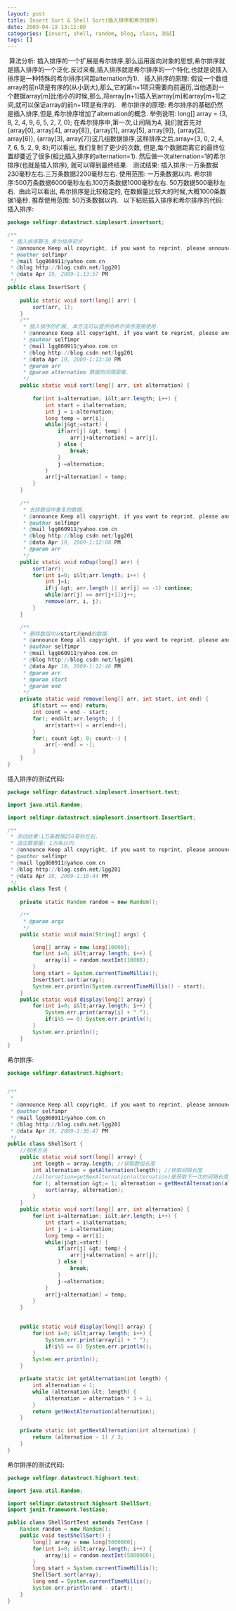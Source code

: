 ```yaml
---
layout: post
title: Insert Sort & Shell Sort(插入排序和希尔排序)
date: 2009-04-19 13:11:00
categories: [insert, shell, random, blog, class, 测试]
tags: []
---
```

 算法分析:
插入排序的一个扩展是希尔排序,那么运用面向对象的思想,希尔排序就是插入排序的一个泛化.反过来看,插入排序就是希尔排序的一个特化,也就是说插入排序是一种特殊的希尔排序(间距alternation为1).
 
插入排序的原理:
假设一个数组array的前n项是有序的(从小到大),那么,它的第n+1项只需要向前遍历,当他遇到一个数据array[m]比他小的时候,那么,将array[n+1]插入到array[m]和array[m+1]之间,就可以保证array的前n+1项是有序的.
 
希尔排序的原理:
希尔排序的基础仍然是插入排序,但是,希尔排序增加了alternation的概念.
举例说明:
long[] array = {3, 8, 2, 4, 9, 6, 5, 2, 7, 0}; 在希尔排序中,第一次,让间隔为4, 我们就首先对{array[0], array[4], array[8]}, {array[1], array[5], array[9]}, {array[2], array[6]}, {array[3], array[7]}这几组数据排序,这样排序之后,array={3, 0, 2, 4, 7, 6, 5, 2, 9, 8};可以看出, 我们复制了更少的次数, 但是,每个数据距离它的最终位置却要近了很多(相比插入排序的alternation=1). 然后做一次alternation=1的希尔排序(也就是插入排序), 就可以得到最终结果.
 
测试结果:
插入排序:一万条数据230毫秒左右.三万条数据2200毫秒左右. 使用范围: 一万条数据以内.
希尔排序:500万条数据6000毫秒左右.100万条数据1000毫秒左右. 50万数据500毫秒左右.  由此可以看出, 希尔排序是比较稳定的, 在数据量比较大的时候,大概1000条数据1毫秒. 推荐使用范围: 50万条数据以内.
 
以下粘贴插入排序和希尔排序的代码:
插入排序:

```java
package selfimpr.datastruct.simplesort.insertsort;

/**
 * 插入排序算法.希尔排序初步.
 * @announce Keep all copyright, if you want to reprint, please announce source.
 * @author selfimpr
 * @mail lgg860911@yahoo.com.cn
 * @blog http://blog.csdn.net/lgg201
 * @data Apr 19, 2009-1:13:57 PM
 */
public class InsertSort {
	
	public static void sort(long[] arr) {
		sort(arr, 1);
	}
	/**
	 * 插入排序的扩展, 本方法可以提供给希尔排序直接使用.
	 * @announce Keep all copyright, if you want to reprint, please announce source.
	 * @author selfimpr
	 * @mail lgg860911@yahoo.com.cn
	 * @blog http://blog.csdn.net/lgg201
	 * @data Apr 19, 2009-1:13:30 PM
	 * @param arr
	 * @param alternation 数据的间隔距离.
	 */
	public static void sort(long[] arr, int alternation) {
		
		for(int i=alternation; i&lt;arr.length; i++) {
			int start = i%alternation;
			int j = i-alternation;
			long temp = arr[i];
			while(j&gt;=start) {
				if(arr[j] &gt; temp) {
					arr[j+alternation] = arr[j];
				} else {
					break;
				}
				j-=alternation;
			}
			arr[j+alternation] = temp;
		}
	}
	
	/**
	 * 去除数组中重复的数据.
	 * @announce Keep all copyright, if you want to reprint, please announce source.
	 * @author selfimpr
	 * @mail lgg860911@yahoo.com.cn
	 * @blog http://blog.csdn.net/lgg201
	 * @data Apr 19, 2009-1:12:08 PM
	 * @param arr
	 */
	public static void noDup(long[] arr) {
		sort(arr);
		for(int i=0; i&lt;arr.length; i++) {
			int j=i;
			if(j &gt; arr.length || arr[j] == -1) continue;
			while(arr[j] == arr[j+1])j++;
			remove(arr, i, j);
		}
	}

	/**
	 * 删除数组中从start到end的数据.
	 * @announce Keep all copyright, if you want to reprint, please announce source.
	 * @author selfimpr
	 * @mail lgg860911@yahoo.com.cn
	 * @blog http://blog.csdn.net/lgg201
	 * @data Apr 19, 2009-1:12:46 PM
	 * @param arr
	 * @param start
	 * @param end
	 */
	private static void remove(long[] arr, int start, int end) {
		if(start == end) return;
		int count = end - start;
		for(; end&lt;arr.length; ) {
			arr[start++] = arr[end++];
		}
		for(; count &gt; 0; count--) {
			arr[--end] = -1;
		}
	}
}

```

插入排序的测试代码:

```java
package selfimpr.datastruct.simplesort.insertsort.test;

import java.util.Random;

import selfimpr.datastruct.simplesort.insertsort.InsertSort;

/**
 * 测试结果:1万条数据250毫秒左右.
 * 适应数据量: 1万条以内.
 * @announce Keep all copyright, if you want to reprint, please announce source.
 * @author selfimpr
 * @mail lgg860911@yahoo.com.cn
 * @blog http://blog.csdn.net/lgg201
 * @data Apr 19, 2009-1:16:44 PM
 */
public class Test {
	
	private static Random random = new Random();

	/**
	 * @param args
	 */
	public static void main(String[] args) {

		long[] array = new long[10000];
		for(int i=0; i&lt;array.length; i++) {
			array[i] = random.nextInt(10000);
		}
		long start = System.currentTimeMillis();
		InsertSort.sort(array);
		System.err.println(System.currentTimeMillis() - start);
	}
	public static void display(long[] array) {
		for(int i=0; i&lt;array.length; i++) {
			System.err.print(array[i] + " ");
			if(i%5 == 0) System.err.println();
		}
		System.err.println();
	}
}

```

希尔排序:

```java
package selfimpr.datastruct.highsort;


/**
 * 
 * @announce Keep all copyright, if you want to reprint, please announce source.
 * @author selfimpr
 * @mail lgg860911@yahoo.com.cn
 * @blog http://blog.csdn.net/lgg201
 * @data Apr 19, 2009-1:36:47 PM
 */
public class ShellSort {
	//排序方法
	public static void sort(long[] array) {
		int length = array.length; //获取数组长度
		int alternation = getAlternation(length); //获取间隔长度
		//alternation=getNexAlternation(alternation)是获取下一次的间隔长度
		for (; alternation &gt;= 1; alternation = getNextAlternation(alternation)) {
			sort(array, alternation);
		}
	}
	public static void sort(long[] arr, int alternation) {
		for(int i=alternation; i&lt;arr.length; i++) {
			int start = i%alternation;
			int j = i-alternation;
			long temp = arr[i];
			while(j&gt;=start) {
				if(arr[j] &gt; temp) {
					arr[j+alternation] = arr[j];
				} else {
					break;
				}
				j-=alternation;
			}
			arr[j+alternation] = temp;
		}
	}
	

	public static void display(long[] array) {
		for(int i=0; i&lt;array.length; i++) {
			System.err.print(array[i] + " ");
			if(i%5 == 0) System.err.println();
		}
		System.err.println();
	}

	private static int getAlternation(int length) {
		int alternation = 1;
		while (alternation &lt; length) {
			alternation = alternation * 3 + 1;
		}
		return getNextAlternation(alternation);
	}

	private static int getNextAlternation(int alternation) {
		return (alternation - 1) / 3;
	}
}
```

希尔排序的测试代码:

```java
package selfimpr.datastruct.highsort.test;

import java.util.Random;

import selfimpr.datastruct.highsort.ShellSort;
import junit.framework.TestCase;

public class ShellSortTest extends TestCase {
	Random random = new Random();
	public void testShellSort() {
		long[] array = new long[5000000];
		for(int i=0; i&lt;array.length; i++) {
			array[i] = random.nextInt(5000000);
		}
		long start = System.currentTimeMillis();
		ShellSort.sort(array);
		long end = System.currentTimeMillis();
		System.err.println(end - start);
	}
}

```

